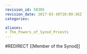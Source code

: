 ```yaml
---
revision_id: 50305
revision_date: 2017-03-30T10:09:36Z
categories:

aliases:
- The_Powers_of_Synod_Priests
---
```


#REDIRECT [[Member of the Synod]]